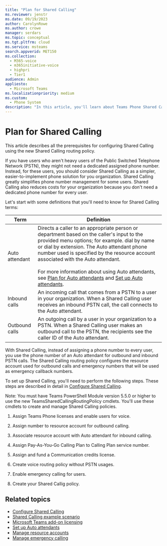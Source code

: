 ```yaml
---
title: "Plan for Shared Calling"
ms.reviewer: jenstr
ms.date: 09/19/2023
author: CarolynRowe
ms.author: crowe
manager: serdars
ms.topic: conceptual
ms.tgt.pltfrm: cloud
ms.service: msteams
search.appverid: MET150
ms.collection: 
  - M365-voice
  - m365initiative-voice
  - highpri
  - Tier1
audience: Admin
appliesto: 
  - Microsoft Teams
ms.localizationpriority: medium
ms.custom: 
  - Phone System
description: "In this article, you'll learn about Teams Phone Shared Calling."
---
```


# Plan for Shared Calling

This article describes all the prerequisites for configuring Shared Calling using the new Shared Calling routing policy.

If you have users who aren't heavy users of the Public Switched Telephone Network (PSTN), they might not need a dedicated assigned phone number. Instead, for these users, you should consider Shared Calling as a simpler, easier-to-implement phone solution for you organization. Shared Calling greatly simplifies phone number management for some users. Shared Calling also reduces costs for your organization because you don't need a dedicated phone number for every user.

Let's start with some definitions that you'll need to know for Shared Calling terms:

| Term | Definition |
|----------|-----------|
|Auto attendant|Directs a caller to an appropriate person or department based on the caller's input to the provided menu options; for example. dial by name or dial by extension. The Auto attendant phone number used is specified by the resource account associated with the Auto attendant.<br><br>For more information about using Auto attendants, see [Plan for Auto attendants](plan-auto-attendant-call-queue.md) and [Set up Auto attendants](create-a-phone-system-auto-attendant.md).|
|Inbound calls|An incoming call that comes from a PSTN to a user in your organization. When a Shared Calling user receives an inbound PSTN call, the call connects to the Auto attendant.|
|Outbound calls|An outgoing call by a user in your organization to a PSTN. When a Shared Calling user makes an outbound call to the PSTN, the recipients see the caller ID of the Auto attendant.|

With Shared Calling, instead of assigning a phone number to every user, you use the phone number of an Auto attendant for outbound and inbound PSTN calls. The Shared Calling routing policy configures the resource account used for outbound calls and emergency numbers that will be used as emergency callback numbers.

To set up Shared Calling, you'll need to perform the following steps.  These steps are described in detail in [Configure Shared Calling](shared-calling-setup.md). 

Note:  You must have Teams PowerShell Module version 5.5.0 or higher to use the new TeamsSharedCallingRoutingPolicy cmdlets. You'll use these cmdlets to create and manage Shared Calling policies. 

1. Assign Teams Phone licenses and enable users for voice. 

2. Assign number to resource account for outbound calling. 

3. Associate resource account with Auto attendant for inbound calling. 

4. Assign Pay-As-You-Go Calling Plan to Calling Plan service number. 

 5. Assign and fund a Communication credits license. 

6. Create voice routing policy without PSTN usages. 

7. Enable emergency calling for users. 

8. Create your Shared Callig policy.  


## Related topics

- [Configure Shared Calling](shared-calling-setup.md)
- [Shared Calling example scenario](shared-calling-scenario.md)
- [Microsoft Teams add-on licensing](./teams-add-on-licensing/microsoft-teams-add-on-licensing.md)
- [Set up Auto attendants](create-a-phone-system-auto-attendant.md)
- [Manage resource accounts](manage-resource-accounts.md)
- [Manage emergency calling](what-are-emergency-locations-addresses-and-call-routing.md)
